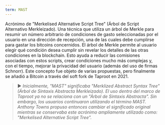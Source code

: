 ```yaml
---
term: MAST
---
```


Acrónimo de "Merkelised Alternative Script Tree" (Árbol de Script Alternativo Merkleizado). Una técnica que utiliza un árbol de Merkle para resumir un número arbitrario de condiciones de gasto seleccionadas por el usuario en una dirección de recepción, una de las cuales debe cumplirse para gastar los bitcoins concernidos. El árbol de Merkle permite al usuario elegir qué condición desea cumplir sin revelar los detalles de las otras condiciones en la blockchain. Esto ayuda a reducir las comisiones asociadas con estos scripts, crear condiciones mucho más complejas y, con el tiempo, mejorar la privacidad del usuario (además del uso de firmas Schnorr). Este concepto fue objeto de varias propuestas, pero finalmente se añadió a Bitcoin a través del soft fork de Taproot en 2021.

> ► *Inicialmente, "MAST" significaba "Merklized Abstract Syntax Tree" (Árbol de Sintaxis Abstracta Merkleizado). El uso dentro del marco de Taproot ya no se relaciona con un "Árbol de Sintaxis Abstracta". Sin embargo, los usuarios continuaron utilizando el término MAST. Anthony Towns propuso entonces cambiar el significado original mientras se conservaba este acrónimo ampliamente utilizado como: "Merkelised Alternative Script Tree".*